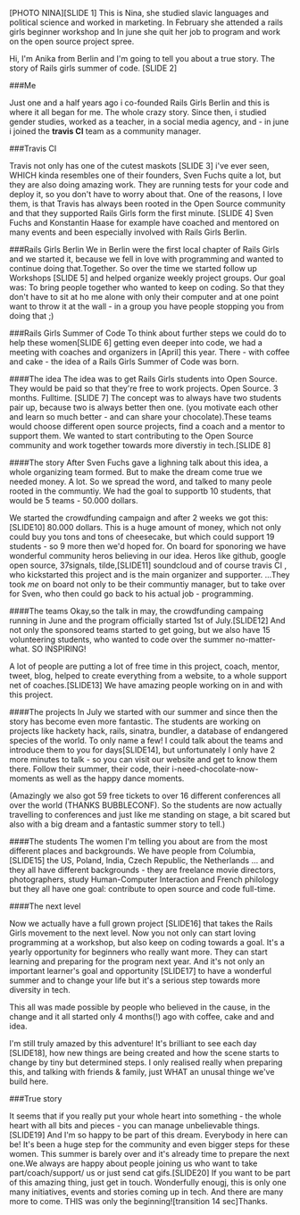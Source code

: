 
[PHOTO NINA][SLIDE 1]
This is Nina, she studied slavic languages and political science and worked in marketing. In February she attended a rails girls beginner workshop and In june she quit her job to program and work on the open source project spree.

Hi, I'm Anika from Berlin and I'm going to tell you about a true story. The story of Rails girls summer of code.
[SLIDE 2]

###Me

Just one and a half years ago i co-founded Rails Girls Berlin and this is where it all began for me. The whole crazy story.
Since then, i studied gender studies, worked as a teacher, in a social media agency, and  - in june i joined the **travis CI** team as a community manager.

###Travis CI

Travis not only has one of the cutest maskots [SLIDE 3] i've ever seen, WHICH kinda resembles one of their founders, Sven Fuchs quite a lot, but they  are also doing amazing work. They are running tests for your code and deploy it, so you don't have to worry about that.
One of the reasons, I love them, is that Travis has always been rooted in the Open Source community and that they supported Rails Girls form the first minute. [SLIDE 4] Sven Fuchs and Konstantin Haase for example have coached and mentored on many events and been especially involved with Rails Girls Berlin. 

###Rails Girls Berlin
We in Berlin were the first local chapter of Rails Girls and we started it, because we fell in love with programming and wanted to continue doing that.Together. So over the time we started follow up Workshops [SLIDE 5] and helped organize weekly project groups. Our goal was: To bring people together who wanted to keep on coding. So that they don't have to sit at ho me alone with only their computer and at one point want to throw it at the wall - in a group you have people stopping you from doing that ;)

###Rails Girls Summer of Code
To think about further steps we could do to help these women[SLIDE 6] getting even deeper into code, we had a meeting with coaches and organizers in [April] this year. There - with coffee and cake - the idea of a Rails Girls Summer of Code was born.

####The idea
The idea was to get Rails Girls students into Open Source. They would be paid so that they're free to work projects. Open Source. 3 months. Fulltime. [SLIDE 7] The concept was to always have two students pair up, because two is always better then one. (you motivate each other and learn so much better - and can share your chocolate).These teams would choose different open source projects, find a coach and a mentor to support them. 
We wanted to start contributing to the Open Source community and work together towards more diverstiy in tech.[SLIDE 8]

####The story
After Sven Fuchs gave a lighning talk about this idea, a whole organizing team formed.
But to make the dream come true we needed money. A lot. So we spread the word, and talked to many peole rooted in the communtiy. We had the goal to supportb 10 students, that would be 5 teams - 50.000 dollars.

We started the crowdfunding campaign and after 2 weeks we got this:[SLIDE10]
80.000 dollars. 
This is a huge amount of money, which not only could buy you tons and tons of cheesecake, but which could support 19 students - so 9 more then we'd hoped for. 
On board for sponoring we have wonderful community heros believing in our idea. Heros like github, google open source, 37signals, tilde,[SLIDE11] soundcloud and of course travis CI , who kickstarted this project and is the main organizer and supporter. ...They took *me* on board not only to be their communtiy manager, but to take over for Sven, who then could go back to his actual job - programming.

####The teams
Okay,so the talk in may, the crowdfunding campaing running in June and the program officially started 1st of July.[SLIDE12]
And not only the sponsored teams started to get going, but we also have 15 volunteering students, who wanted to code over the summer no-matter-what. SO INSPIRING!

A lot of people are putting a lot of free time in this project, coach, mentor, tweet, blog, helped to create everything from a website, to a whole support net of coaches.[SLIDE13]
We have amazing people  working on in and with this project. 

####The projects
In July we started with our summer and since then the story has become even more fantastic. The students are working on projects like hackety hack, rails, sinatra, bundler, a database of endangered species of the world. To only name a few!
I could talk about the teams and introduce them to you for days[SLIDE14], but unfortunately I only have 2 more minutes to talk - so you can visit our website and get to know them there. Follow their summer, their code, their i-need-chocolate-now-moments as well as the happy dance moments. 

(Amazingly we also got 59 free tickets to over 16 different conferences all over the world (THANKS BUBBLECONF).
So the students are now actually travelling to conferences and just like me standing on stage, a bit scared but also with a big dream and a fantastic summer story to tell.)

####The students
The women I'm telling you about are from the most different places and backgrounds. 
We have people from Columbia,[SLIDE15] the US, Poland, India, Czech Republic, the Netherlands ... and they all have different backgrounds - they are freelance movie directors, photographers, study Human-Computer Interaction and French philology but they all have one goal: contribute to open source and code full-time.

####The next level

 Now we actually have a full grown project [SLIDE16] that takes the Rails Girls movement to the next level.
 Now you not only can start loving programming at a workshop, but also keep on coding towards a goal. 
 It's a yearly opportunity for beginners who really want more.  They can start learning and preparing for the program next year. And it's not only an important learner's goal and opportunity [SLIDE17] to have a wonderful summer and to change your life but it's a serious step towards more diversity in tech.

This all was made possible by people who believed in the cause, in the change and it all started only 4 months(!) ago with coffee, cake and and idea.

I'm still truly amazed by this adventure! It's brilliant to see each day [SLIDE18], how new things are being created and how the scene starts to change by tiny but determined steps. 
I only realised really when preparing this, and talking with friends & family, just WHAT an unusal thinge we've build here.

###True story

It seems that if you really put your whole heart into something - the whole heart with all bits and pieces  - you can manage unbelievable things.[SLIDE19]
And I'm so happy to be part of this dream. Everybody in here can be! It's been a huge step for the community and even bigger steps for these women. This summer is barely over and it's already time to prepare the next one.We always are happy about people joining us who want to take part/coach/support/ us or just send cat gifs.[SLIDE20] If you want to be part of this amazing thing, just get in touch. Wonderfully enougj, this is only one many initiatives, events and stories coming up in tech. And there are many more to come.
THIS was only the beginning![transition 14 sec]Thanks. 



